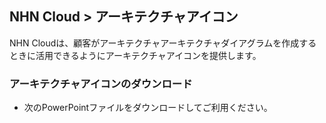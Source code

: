 
## NHN Cloud > アーキテクチャアイコン
NHN Cloudは、顧客がアーキテクチャアーキテクチャダイアグラムを作成するときに活用できるようにアーキテクチャアイコンを提供します。

### アーキテクチャアイコンのダウンロード

- 次のPowerPointファイルをダウンロードしてご利用ください。
